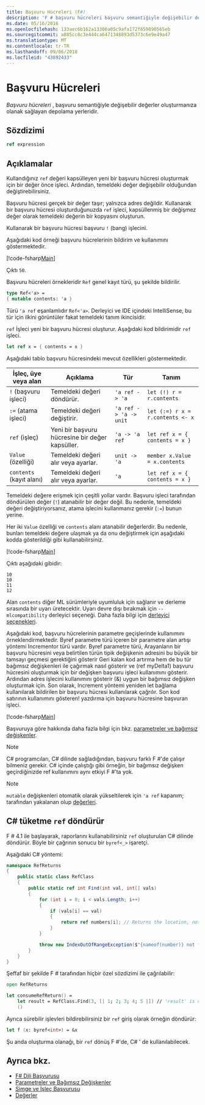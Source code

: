 ```yaml
---
title: Başvuru Hücreleri (F#)
description: 'F # başvuru hücreleri başvuru semantiğiyle değişebilir değerler oluşturmanıza olanak tanıyan depolama konumları nasıl olduğunu öğrenin.'
ms.date: 05/16/2016
ms.openlocfilehash: 133aec6b162a13306a05c9afa172f859890565eb
ms.sourcegitcommit: a885cc8c3e444ca6471348893d5373c6e9e49a47
ms.translationtype: MT
ms.contentlocale: tr-TR
ms.lasthandoff: 09/06/2018
ms.locfileid: "43892433"
---
```

# <a name="reference-cells"></a>Başvuru Hücreleri

*Başvuru hücreleri* , başvuru semantiğiyle değişebilir değerler oluşturmanıza olanak sağlayan depolama yerleridir.

## <a name="syntax"></a>Sözdizimi

```fsharp
ref expression
```

## <a name="remarks"></a>Açıklamalar

Kullandığınız `ref` değeri kapsülleyen yeni bir başvuru hücresi oluşturmak için bir değer önce işleci. Ardından, temeldeki değer değişebilir olduğundan değiştirebilirsiniz.

Başvuru hücresi gerçek bir değer taşır; yalnızca adres değildir. Kullanarak bir başvuru hücresi oluşturduğunuzda `ref` işleci, kapsüllenmiş bir değişmez değer olarak temeldeki değerin bir kopyasını oluşturun.

Kullanarak bir başvuru hücresi başvuru `!` (bang) işlecini.

Aşağıdaki kod örneği başvuru hücrelerinin bildirim ve kullanımını göstermektedir.

[!code-fsharp[Main](../../../samples/snippets/fsharp/lang-ref-1/snippet2201.fs)]

Çıktı `50`.

Başvuru hücreleri örnekleridir `Ref` genel kayıt türü, şu şekilde bildirilir.

```fsharp
type Ref<'a> =
{ mutable contents: 'a }
```

Türü `'a ref` eşanlamlıdır `Ref<'a>`. Derleyici ve IDE içindeki IntelliSense, bu tür için ilkini görüntüler fakat temeldeki tanım ikincisidir.

`ref` İşleci yeni bir başvuru hücresi oluşturur. Aşağıdaki kod bildirimidir `ref` işleci.

```fsharp
let ref x = { contents = x }
```

Aşağıdaki tablo başvuru hücresindeki mevcut özellikleri göstermektedir.

|İşleç, üye veya alan|Açıklama|Tür|Tanım|
|--------------------------|-----------|----|----------|
|`!` (başvuru işleci)|Temeldeki değeri döndürür.|`'a ref -> 'a`|`let (!) r = r.contents`|
|`:=` (atama işleci)|Temeldeki değeri değiştirir.|`'a ref -> 'a -> unit`|`let (:=) r x = r.contents <- x`|
|`ref` (işleç)|Yeni bir başvuru hücresine bir değer kapsüller.|`'a -> 'a ref`|`let ref x = { contents = x }`|
|`Value` (özelliği)|Temeldeki değeri alır veya ayarlar.|`unit -> 'a`|`member x.Value = x.contents`|
|`contents` (kayıt alanı)|Temeldeki değeri alır veya ayarlar.|`'a`|`let ref x = { contents = x }`|
Temeldeki değere erişmek için çeşitli yollar vardır. Başvuru işleci tarafından döndürülen değer (`!`) atanabilir bir değer değil. Bu nedenle, temeldeki değeri değiştiriyorsanız, atama işlecini kullanmanız gerekir (`:=`) bunun yerine.

Her iki `Value` özelliği ve `contents` alanı atanabilir değerlerdir. Bu nedenle, bunları temeldeki değere ulaşmak ya da onu değiştirmek için aşağıdaki kodda gösterildiği gibi kullanabilirsiniz.

[!code-fsharp[Main](../../../samples/snippets/fsharp/lang-ref-1/snippet2203.fs)]

Çıktı aşağıdaki gibidir:

```
10
10
11
12
```

Alan `contents` diğer ML sürümleriyle uyumluluk için sağlanır ve derleme sırasında bir uyarı üretecektir. Uyarı devre dışı bırakmak için `--mlcompatibility` derleyici seçeneği. Daha fazla bilgi için [derleyici seçenekleri](compiler-options.md).

Aşağıdaki kod, başvuru hücrelerinin parametre geçişlerinde kullanımını örneklendirmektedir. Byref parametre türü içeren bir parametre alan artışı yöntemi Incrementor türü vardır. Byref parametre türü, Arayanların bir başvuru hücresini veya belirtilen türün tipik değişkenin adresini bu büyük bir tamsayı geçmesi gerektiğini gösterir Geri kalan kod artırma hem de bu tür bağımsız değişkenleri ile çağırmak nasıl gösterir ve (ref myDelta1) başvuru hücresini oluşturmak için bir değişken başvuru işleci kullanımını gösterir. Ardından adres işlecini kullanımını gösterir (&amp;) uygun bir bağımsız değişken oluşturmak için. Son olarak, Increment yöntemi yeniden let bağlama kullanılarak bildirilen bir başvuru hücresi kullanılarak çağrılır. Son kod satırının kullanımını gösteren! yazdırma için başvuru hücresine başvuran işleci.

[!code-fsharp[Main](../../../samples/snippets/fsharp/lang-ref-1/snippet2204.fs)]

Başvuruya göre hakkında daha fazla bilgi için bkz. [parametreler ve bağımsız değişkenler](parameters-and-arguments.md).

>[!NOTE]
C# programcıları, C# dilinde sağladığından, başvuru farklı F #'de çalışır bilmeniz gerekir. C# içinde çalıştığı gibi örneğin, bir bağımsız değişken geçirdiğinizde ref kullanımını aynı etkiyi F #'ta yok.

>[!NOTE]
`mutable` değişkenleri otomatik olarak yükseltilerek için `'a ref` kapanım; tarafından yakalanan olup [değerleri](values/index.md).

## <a name="consuming-c-ref-returns"></a>C# tüketme `ref` döndürür

F # 4.1 ile başlayarak, raporlarını kullanabilirsiniz `ref` oluşturulan C# dilinde döndürür.  Böyle bir çağrının sonucu bir `byref<_>` işaretçi.

Aşağıdaki C# yöntemi:

```csharp
namespace RefReturns
{
    public static class RefClass
    {
        public static ref int Find(int val, int[] vals)
        {
            for (int i = 0; i < vals.Length; i++)
            {
                if (vals[i] == val)
                {
                    return ref numbers[i]; // Returns the location, not the value
                }
            }

            throw new IndexOutOfRangeException($"{nameof(number)} not found");
        }
    }
}
```

Şeffaf bir şekilde F # tarafından hiçbir özel sözdizimi ile çağrılabilir:

```fsharp
open RefReturns

let consumeRefReturn() =
    let result = RefClass.Find(3, [| 1; 2; 3; 4; 5 |]) // 'result' is of type 'byref<int>'.
    ()
```

Ayrıca sürebilir işlevleri bildirebilirsiniz bir `ref` giriş olarak örneğin döndürür:

```fsharp
let f (x: byref<int>) = &x
```

Şu anda oluşturma olanağı, bir `ref` dönüş F #'de, C# ' de kullanılabilecek.

## <a name="see-also"></a>Ayrıca bkz.

- [F# Dili Başvurusu](index.md)
- [Parametreler ve Bağımsız Değişkenler](parameters-and-arguments.md)
- [Simge ve İşleç Başvurusu](symbol-and-operator-reference/index.md)
- [Değerler](values/index.md)
